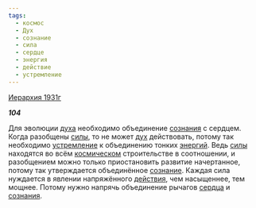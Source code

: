 ```yaml
---
tags:
  - космос
  - Дух
  - сознание
  - сила
  - сердце
  - энергия
  - действие
  - устремление
---
```

[Иерархия 1931г](https://127.0.0.1:4002/agni/1931)

___104___

Для эволюции [духа](../../../tags/#Дух) необходимо объединение [сознания](../../../tags/#[сознание](../../../tags/#сознание)) с сердцем. Когда разобщены [силы](../../../tags/#сила), то не может [дух](../../../tags/#Дух) действовать, потому так необходимо [устремление](../../../tags/#устремление) к объединению тонких [энергий](../../../tags/#энергия). Ведь [силы](../../../tags/#сила) находятся во всём [космическом](../../../tags/#космос) строительстве в соотношении, и разобщением можно только приостановить развитие начертанное, потому так утверждается объединённое [сознание](../../../tags/#сознание). Каждая сила нуждается в явлении напряжённого [действия](../../../tags/#действие), чем насыщеннее, тем мощнее. Потому нужно напрячь объединение рычагов [сердца](../../../tags/#сердце) и [сознания](../../../tags/#[сознание](../../../tags/#сознание)).   

